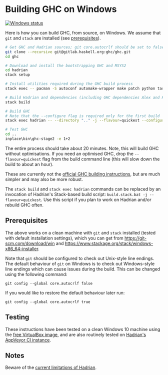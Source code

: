 # Building GHC on Windows

[![Windows status](https://img.shields.io/appveyor/ci/snowleopard/hadrian/master.svg?label=Windows)](https://ci.appveyor.com/project/snowleopard/hadrian)

Here is how you can build GHC, from source, on Windows. We assume that `git` and `stack` are installed
(see [prerequisites](https://github.com/snowleopard/hadrian/blob/master/doc/windows.md#prerequisites)).

```sh
# Get GHC and Hadrian sources; git core.autocrlf should be set to false (see Prerequisites section)
git clone --recursive git@gitlab.haskell.org:ghc/ghc.git
cd ghc

# Download and install the bootstrapping GHC and MSYS2
cd hadrian
stack setup

# Install utilities required during the GHC build process
stack exec -- pacman -S autoconf automake-wrapper make patch python tar --noconfirm

# Build Hadrian and dependencies (including GHC dependencies Alex and Happy)
stack build

# Build GHC
# Note that the --configure flag is required only for the first build
stack exec hadrian -- --directory ".." -j --flavour=quickest --configure

# Test GHC
cd ..
inplace\bin\ghc-stage2 -e 1+2
```

The entire process should take about 20 minutes. Note, this will build GHC without
optimisations. If you need an optimised GHC, drop the `--flavour=quickest` flag from
the build command line (this will slow down the build to about an hour).

These are currently not the
[official GHC building instructions](https://gitlab.haskell.org/ghc/ghc/wikis/building/preparation/windows),
but are much simpler and may also be more robust.

The `stack build` and `stack exec hadrian` commands can be replaced by an invocation
of Hadrian's Stack-based build script: `build.stack.bat -j --flavour=quickest`. Use this
script if you plan to work on Hadrian and/or rebuild GHC often.

## Prerequisites

The above works on a clean machine with `git` and `stack` installed (tested with default
installation settings), which you can get from https://git-scm.com/download/win and
https://www.stackage.org/stack/windows-x86_64-installer.

Note that `git` should be configured to check out Unix-style line endings. The default behaviour
of `git` on Windows is to check out Windows-style line endings which can cause issues during the
build. This can be changed using the following command:

    git config --global core.autocrlf false

If you would like to restore the default behaviour later run:

    git config --global core.autocrlf true

## Testing

These instructions have been tested on a clean Windows 10 machine using the
[free VirtualBox image](https://dev.windows.com/en-us/microsoft-edge/tools/vms/windows/),
and are also routinely tested on
[Hadrian's AppVeyor CI instance](https://ci.appveyor.com/project/snowleopard/hadrian/history).

## Notes

Beware of the [current limitations of Hadrian](https://gitlab.haskell.org/ghc/ghc/blob/master/hadrian/README.md#current-limitations).
